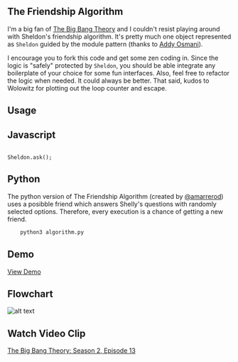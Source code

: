 ## The Friendship Algorithm

I'm a big fan of [The Big Bang Theory](http://www.cbs.com/shows/big_bang_theory/) and I couldn't resist playing around with Sheldon's friendship algorithm. It's pretty much one object represented as ```Sheldon``` guided by the module pattern (thanks to [Addy Osmani](http://addyosmani.com/resources/essentialjsdesignpatterns/book/#modulepatternjavascript)).

I encourage you to fork this code and get some zen coding in. Since the logic is "safely" protected by ```Sheldon```, you should be able integrate any boilerplate of your choice for some fun interfaces. Also, feel free to refactor the logic when needed. It could always be better. That said, kudos to Wolowitz for plotting out the loop counter and escape.

Usage
--------------
## Javascript
<code>
Sheldon.ask();
</code>

## Python
The python version of The Friendship Algorithm (created by [@amarrerod](https://github.com/amarrerod)) uses a posibble friend which answers Shelly's questions with randomly selected options. Therefore, every execution is a chance of getting a new friend.

```sh
    python3 algorithm.py
```





Demo
--------------
[View Demo](http://sheldonvisits.marklreyes.com/)

Flowchart
--------------
![alt text](http://img2.wikia.nocookie.net/__cb20121011222658/bigbangtheory/images/f/ff/Freind1.jpg)

Watch Video Clip
--------------
[The Big Bang Theory: Season 2, Episode 13](https://www.youtube.com/watch?v=k0xgjUhEG3U)

